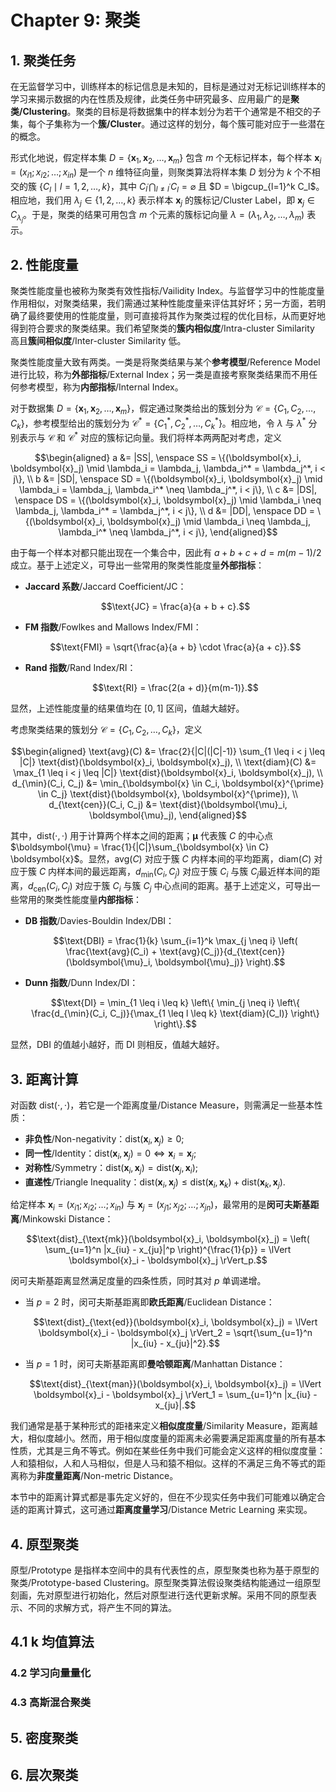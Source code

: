 # Chapter 9: 聚类

## 1. 聚类任务

在无监督学习中，训练样本的标记信息是未知的，目标是通过对无标记训练样本的学习来揭示数据的内在性质及规律，此类任务中研究最多、应用最广的是**聚类/Clustering**。聚类的目标是将数据集中的样本划分为若干个通常是不相交的子集，每个子集称为一个**簇/Cluster**。通过这样的划分，每个簇可能对应于一些潜在的概念。

形式化地说，假定样本集 $D = \{\boldsymbol{x}_1, \boldsymbol{x}_2, \ldots, \boldsymbol{x}_m\}$ 包含 $m$ 个无标记样本，每个样本 $\boldsymbol{x}_i = (x_{i1}; x_{i2}; \ldots; x_{in})$ 是一个 $n$ 维特征向量，则聚类算法将样本集 $D$ 划分为 $k$ 个不相交的簇 $\{C_l \mid l=1,2,\ldots,k\}$，其中 $C_{l^{\prime}} \bigcap_{l \neq l^{\prime}} C_l = \varnothing$ 且 $D = \bigcup_{l=1}^k C_l$。相应地，我们用 $\lambda_j \in \{1,2,\ldots,k\}$ 表示样本 $\boldsymbol{x}_j$ 的簇标记/Cluster Label，即 $\boldsymbol{x}_j \in C_{\lambda_j}$。于是，聚类的结果可用包含 $m$ 个元素的簇标记向量 $\lambda = (\lambda_1, \lambda_2, \ldots, \lambda_m)$ 表示。

## 2. 性能度量

聚类性能度量也被称为聚类有效性指标/Vailidity Index。与监督学习中的性能度量作用相似，对聚类结果，我们需通过某种性能度量来评估其好坏；另一方面，若明确了最终要使用的性能度量，则可直接将其作为聚类过程的优化目标，从而更好地得到符合要求的聚类结果。我们希望聚类的**簇内相似度**/Intra-cluster Similarity 高且**簇间相似度**/Inter-cluster Similarity 低。

聚类性能度量大致有两类。一类是将聚类结果与某个**参考模型**/Reference Model 进行比较，称为**外部指标**/External Index；另一类是直接考察聚类结果而不用任何参考模型，称为**内部指标**/Internal Index。

对于数据集 $D = \{\boldsymbol{x}_1, \boldsymbol{x}_2, \ldots, \boldsymbol{x}_m\}$，假定通过聚类给出的簇划分为 $\mathcal{C} = \{C_1, C_2, \ldots, C_k\}$，参考模型给出的簇划分为 $\mathcal{C}^* = \{C_1^*, C_2^*, \ldots, C_k^*\}$。相应地，令 $\lambda$ 与 $\lambda^*$ 分别表示与 $\mathcal{C}$ 和 $\mathcal{C}^*$ 对应的簇标记向量。我们将样本两两配对考虑，定义

$$\begin{aligned}
a &= |SS|, \enspace SS = \{(\boldsymbol{x}_i, \boldsymbol{x}_j) \mid \lambda_i = \lambda_j, \lambda_i^* = \lambda_j^*, i < j\}, \\
b &= |SD|, \enspace SD = \{(\boldsymbol{x}_i, \boldsymbol{x}_j) \mid \lambda_i = \lambda_j, \lambda_i^* \neq \lambda_j^*, i < j\}, \\
c &= |DS|, \enspace DS = \{(\boldsymbol{x}_i, \boldsymbol{x}_j) \mid \lambda_i \neq \lambda_j, \lambda_i^* = \lambda_j^*, i < j\}, \\
d &= |DD|, \enspace DD = \{(\boldsymbol{x}_i, \boldsymbol{x}_j) \mid \lambda_i \neq \lambda_j, \lambda_i^* \neq \lambda_j^*, i < j\},
\end{aligned}$$

由于每一个样本对都只能出现在一个集合中，因此有 $a + b + c + d = m(m-1)/2$ 成立。基于上述定义，可导出一些常用的聚类性能度量**外部指标**：

- **Jaccard 系数**/Jaccard Coefficient/JC：

    $$\text{JC} = \frac{a}{a + b + c}.$$

- **FM 指数**/Fowlkes and Mallows Index/FMI：

    $$\text{FMI} = \sqrt{\frac{a}{a + b} \cdot \frac{a}{a + c}}.$$

- **Rand 指数**/Rand Index/RI：

    $$\text{RI} = \frac{2(a + d)}{m(m-1)}.$$

显然，上述性能度量的结果值均在 $[0,1]$ 区间，值越大越好。

考虑聚类结果的簇划分 $\mathcal{C} = \{C_1, C_2, \ldots, C_k\}$，定义

$$\begin{aligned}
\text{avg}(C) &= \frac{2}{|C|(|C|-1)} \sum_{1 \leq i < j \leq |C|} \text{dist}(\boldsymbol{x}_i, \boldsymbol{x}_j), \\
\text{diam}(C) &= \max_{1 \leq i < j \leq |C|} \text{dist}(\boldsymbol{x}_i, \boldsymbol{x}_j), \\
d_{\min}(C_i, C_j) &= \min_{\boldsymbol{x} \in C_i, \boldsymbol{x}^{\prime} \in C_j} \text{dist}(\boldsymbol{x}, \boldsymbol{x}^{\prime}), \\
d_{\text{cen}}(C_i, C_j) &= \text{dist}(\boldsymbol{\mu}_i, \boldsymbol{\mu}_j),
\end{aligned}$$

其中，$\text{dist}(\cdot, \cdot)$ 用于计算两个样本之间的距离；$\boldsymbol{\mu}$ 代表簇 $C$ 的中心点 $\boldsymbol{\mu} = \frac{1}{|C|}\sum_{\boldsymbol{x} \in C} \boldsymbol{x}$。显然，$\text{avg}(C)$ 对应于簇 $C$ 内样本间的平均距离，$\text{diam}(C)$ 对应于簇 $C$ 内样本间的最远距离，$d_{\min}(C_i, C_j)$ 对应于簇 $C_i$ 与簇 $C_j$最近样本间的距离，$d_{\text{cen}}(C_i, C_j)$ 对应于簇 $C_i$ 与簇 $C_j$ 中心点间的距离。基于上述定义，可导出一些常用的聚类性能度量**内部指标**：

- **DB 指数**/Davies-Bouldin Index/DBI：

    $$\text{DBI} = \frac{1}{k} \sum_{i=1}^k \max_{j \neq i} \left( \frac{\text{avg}(C_i) + \text{avg}(C_j)}{d_{\text{cen}}(\boldsymbol{\mu}_i, \boldsymbol{\mu}_j)} \right).$$

- **Dunn 指数**/Dunn Index/DI：

    $$\text{DI} = \min_{1 \leq i \leq k} \left\{ \min_{j \neq i} \left\{ \frac{d_{\min}(C_i, C_j)}{\max_{1 \leq l \leq k} \text{diam}(C_l)} \right\} \right\}.$$

显然，$\text{DBI}$ 的值越小越好，而 $\text{DI}$ 则相反，值越大越好。

## 3. 距离计算

对函数 $\text{dist}(\cdot, \cdot)$，若它是一个距离度量/Distance Measure，则需满足一些基本性质：

- **非负性**/Non-negativity：$\text{dist}(\boldsymbol{x}_i, \boldsymbol{x}_j) \geq 0;$
- **同一性**/Identity：$\text{dist}(\boldsymbol{x}_i, \boldsymbol{x}_j) = 0 \Leftrightarrow \boldsymbol{x}_i = \boldsymbol{x}_j;$
- **对称性**/Symmetry：$\text{dist}(\boldsymbol{x}_i, \boldsymbol{x}_j) = \text{dist}(\boldsymbol{x}_j, \boldsymbol{x}_i);$
- **直递性**/Triangle Inequality：$\text{dist}(\boldsymbol{x}_i, \boldsymbol{x}_j) \leq \text{dist}(\boldsymbol{x}_i, \boldsymbol{x}_k) + \text{dist}(\boldsymbol{x}_k, \boldsymbol{x}_j).$

给定样本 $\boldsymbol{x}_i = (x_{i1}; x_{i2}; \ldots; x_{in})$ 与 $\boldsymbol{x}_j = (x_{j1}; x_{j2}; \ldots; x_{jn})$，最常用的是**闵可夫斯基距离**/Minkowski Distance：

$$\text{dist}_{\text{mk}}(\boldsymbol{x}_i, \boldsymbol{x}_j) = \left( \sum_{u=1}^n |x_{iu} - x_{ju}|^p \right)^{\frac{1}{p}} = \lVert \boldsymbol{x}_i - \boldsymbol{x}_j \rVert_p.$$

闵可夫斯基距离显然满足度量的四条性质，同时其对 $p$ 单调递增。

- 当 $p = 2$ 时，闵可夫斯基距离即**欧氏距离**/Euclidean Distance：

    $$\text{dist}_{\text{ed}}(\boldsymbol{x}_i, \boldsymbol{x}_j) = \lVert \boldsymbol{x}_i - \boldsymbol{x}_j \rVert_2 = \sqrt{\sum_{u=1}^n |x_{iu} - x_{ju}|^2}.$$

- 当 $p = 1$ 时，闵可夫斯基距离即**曼哈顿距离**/Manhattan Distance：

    $$\text{dist}_{\text{man}}(\boldsymbol{x}_i, \boldsymbol{x}_j) = \lVert \boldsymbol{x}_i - \boldsymbol{x}_j \rVert_1 = \sum_{u=1}^n |x_{iu} - x_{ju}|.$$

我们通常是基于某种形式的距禇来定义**相似度度量**/Similarity Measure，距离越大，相似度越小。然而，用于相似度度量的距离未必需要满足距离度量的所有基本性质，尤其是三角不等式。例如在某些任务中我们可能会定义这样的相似度度量：人和猿相似，人和人马相似，但是人马和猿不相似。这样的不满足三角不等式的距离称为**非度量距离**/Non-metric Distance。

本节中的距离计算式都是事先定义好的，但在不少现实任务中我们可能难以确定合适的距离计算式，这可通过**距离度量学习**/Distance Metric Learning 来实现。

<!--
我们常将样本属性分为"连续属性"(continuous attribute)和"离散属性"(categorical attribute)。一般情况下，属性值都定义在某个有限区间上。然而，在讨论距离计算时，属性上是否定义了"序"关系更为重要。例如定义域为 $\{1,2,3\}$ 的离散属性与连续属性的性质更接近一些，能直接在属性值上计算距离："1"与"2"比较接近，与"3"比较远，这样的属性称为"有序属性"(ordinal attribute)；而定义域为 $\{\text{飞机},\text{火车},\text{轮船}\}$ 这样的离散属性则不能直接在属性值上计算距离，称为"无序属性"(non-ordinal attribute)。显然，闵可夫斯基距离可用于有序属性。

对有序属性可采用 VDM (Value Difference Metric) [Stanfill and Waltz, 1986]。令 $m_{u,a}$ 表示在属性 $u$ 上取值为 $a$ 的样本数，$m_{u,a,i}$ 表示在第 $i$ 个样本簇中在属性 $u$ 上取值为 $a$ 的样本数，$k$ 为样本簇数，则属性 $u$ 上两个离散值 $a$ 与 $b$ 之间的 VDM 距离为

$$\text{VDM}_p(a,b) = \sum_{i=1}^k\left|\frac{m_{u,a,i}}{m_{u,a}} - \frac{m_{u,b,i}}{m_{u,b}}\right|^p.$$ (9.21)

于是，将闵可夫斯基距离和 VDM 结合即可处理混合属性。假定有 $n_c$ 个有序属性、$n-n_c$ 个无序属性，不失一般性，令有序属性排列在无序属性之前，则

$$\text{MinkovDM}_p(x_i,x_j) = $$\text{MinkovDM}_p(x_i,x_j) = \left(\sum_{u=1}^{n_c}|x_{iu}-x_{ju}|^p + \sum_{u=n_c+1}^n \text{VDM}_p(x_{iu},x_{ju})\right)^{\frac{1}{p}}.$$ (9.22)

当样本空间中不同属性的重要性不同时，可使用"加权距离"(weighted distance)。以加权闵可夫斯基距离为例：

$$\text{dist}_{\text{wmk}}(x_i,x_j) = (w_1\cdot|x_{i1}-x_{j1}|^p + \ldots + w_n\cdot|x_{in}-x_{jn}|^p)^{\frac{1}{p}},$$ (9.23)

其中权重 $w_i \geq 0(i=1,2,\ldots,n)$ 表征不同属性的重要性，通常 $\sum_{i=1}^n w_i = 1$。
-->

## 4. 原型聚类

原型/Prototype 是指样本空间中的具有代表性的点，原型聚类也称为基于原型的聚类/Prototype-based Clustering。原型聚类算法假设聚类结构能通过一组原型刻画，先对原型进行初始化，然后对原型进行迭代更新求解。采用不同的原型表示、不同的求解方式，将产生不同的算法。

## 4.1 k 均值算法



<!-- 
### 4.1 k 均值算法

给定样本集 $D = \{x_1,x_2,\ldots,x_m\}$，"k 均值"(k-means)算法针对聚类所得划分 $C = \{C_1,C_2,\ldots,C_k\}$ 最小化平方误差

$$E = \sum_{i=1}^k\sum_{x\in C_i}||x-\mu_i||_2^2,$$ (9.24)

其中 $\mu_i = \frac{1}{|C_i|}\sum_{x\in C_i}x$ 是簇 $C_i$ 的均值向量。直观来看，式(9.24)在一定程度上刻画了簇内样本围绕簇均值向量的紧密程度，$E$ 值越小则簇内样本相似度越高。

最小化式(9.24)并不容易，找到最优解需要考虑样本集 $D$ 所有可能的划分，这是一个 NP 难问题[Aloise et al., 2009]。因此，k 均值算法采用了贪心策略，通过迭代优化来近似求解式(9.24)。算法流程如图 9.2 所示，其中第 1 行对原型进行初始化，在第 4-8 行与第 9-16 行的迭代过程中，算法交替进行两个步骤：首先，对当前原型划分结果保持不变，在第 18 行将当前簇划分结果返回。

下面以表 9.1 的西瓜数据集 4.0 为例来示示 k 均值算法的学习过程。为方便起见，我们将编号为 $i$ 的样本称为 $x_i$，这是一个包含"密度"与"含糖率"两个属性值的二维向量。

假定聚类簇数 $k = 3$，算法开始时随机选取三个样本 $x_{15},x_{12},x_{27}$ 作为初始均值向量，即

$$\mu_1 = (0.463;0.237),\quad \mu_2 = (0.343;0.099),\quad \mu_3 = (0.532;0.472).$$

考察样本 $x_1 = (0.697;0.460)$，它与当前均值向量 $\mu_1,\mu_2,\mu_3$ 的距离分别为 0.369,0.556,0.166，因此 $x_1$ 将被划入簇 $C_3$；类似的，对数据集中的所有样本考察一遍后，可得当前簇划分

$$C_1 = \{x_5,x_6,x_7,x_8,x_9,x_{10},x_{13},x_{14},x_{15},x_{17},x_{18},x_{19},x_{20},x_{23}\};$$

$$C_2 = \{x_{11},x_{12},x_{16}\};$$

$$C_3 = \{x_1,x_2,x_3,x_4,x_{21},x_{22},x_{24},x_{25},x_{26},x_{27},x_{28},x_{29},x_{30}\}.$$

于是，可从 $C_1$、$C_2$、$C_3$ 分别求出新的均值向量

$$\mu_1' = (0.473;0.214),\quad \mu_2' = (0.394;0.066),\quad \mu_3' = (0.623;0.388).$$

更新当前均值向量后，不断重复上述过程，如图 9.3 所示，第五轮迭代产生的结果与第四轮迭代相同，于是算法停止，得到最终的簇划分。

### 4.2 学习向量量化

与 k 均值算法类似，"学习向量量化"(Learning Vector Quantization，简称 LVQ)也试图找到一组原型向量来刻画聚类结构，但与一般聚类算法不同的是，LVQ 假设数据样本带有类别标记，学习过程利用样本的这些监督信息来辅助聚类。

给定样本集 $D = \{(x_1,y_1),(x_2,y_2),\ldots,(x_m,y_m)\}$，每个样本 $x_j$ 是由 $n$ 个属性描述的特征向量 $(x_{j1};x_{j2};\ldots;x_{jn})$，$y_j \in \mathcal{Y}$ 是样本 $x_j$ 的类别标记。LVQ 的目标是学习得到一组 $n$ 维原型向量 $\{p_1,p_2,\ldots,p_q\}$，每个原型向量代表一个聚类簇，簇标记 $t \in \mathcal{Y}$。

LVQ 算法描述如图 9.4 所示。算法第 1 行先对原型向量进行初始化，例如对第 $q$ 个原型从类别标记为 $t_q$ 的样本中随机选取一个作为原型向量初值。算法第 2～12 行对原型向量进行迭代优化。在每一轮迭代中，算法随机选取一个有标记训练样本，找出与其距离最近的原型向量，并根据两者的类别标记是否一致来对原型向量进行相应的更新。在第 12 行中，若算法的停止条件已满足(例如已达到最大迭代轮数，或原型向量更新很小甚至不再更新)，则将当前原型向量作为最终结果返回。

显然，LVQ 的关键是第 6-10 行，即如何更新原型向量。直观上看，对样本 $x_j$，若最近的原型向量 $p_r$ 与 $x_j$ 的类别标记相同，则令 $p_r$ 向 $x_j$ 的方向靠拢，如第 7 行所示，此时新的原型向量为

$$p_r' = p_r + \eta\cdot(x_j-p_r),$$ (9.25)

$p_r'$ 与 $x_j$ 之间的距离为

$$||p_r'-x_j||_2 = ||p_r+\eta\cdot(x_j-p_r)-x_j||_2 = (1-\eta)\cdot||p_r-x_j||_2.$$ (9.26)

令学习率 $\eta \in (0,1)$，则原型向量 $p_r$ 在更新为 $p_r'$ 之后将更接近 $x_j$。

类似的，若 $p_r$ 与 $x_j$ 的类别标记不同，则新后的原型向量量与 $x_j$ 之间的距离将增大为 $(1+\eta)\cdot||p_r-x_j||_2$，从而更远离 $x_j$。

在学得一组原型向量 $\{p_1,p_2,\ldots,p_q\}$ 后，即可实现对样本空间 $\mathcal{X}$ 的簇划分。

-->

### 4.2 学习向量量化

### 4.3 高斯混合聚类

<!-- 分。对任意样本 $x$，它将被划入与其距离最近的原型向量所代表的簇中；换言之，每个原型向量 $p_i$ 定义了与其相关的一个区域 $R_i$，该区域中每个样本与 $p_i$ 的距离不大于它与其他原型向量 $p_{i'}(i'\neq i)$ 的距离，即

$$R_i = \{x\in\mathcal{X}\mid||x-p_i||_2\leq||x-p_{i'}||_2,i'\neq i\}.$$ (9.27)

由此形成了对样本空间 $\mathcal{X}$ 的簇划分 $\{R_1,R_2,\ldots,R_q\}$，该划分通常称为"Voronoi剖分"(Voronoi tessellation)。

下面我们以表 9.1 的西瓜数据集 4.0 为例来演示 LVQ 的学习过程。令 9-21 号样本的类别标记为为 $c_2$，其他样本的类别标记为 $c_1$。假定 $q = 5$，即学习目标是找到 5 个原型向量 $p_1,p_2,p_3,p_4,p_5$，并假定其对应的类别标记分别为 $c_1,c_2,c_1,c_1,c_1$。

算法开始时，根据样本的类别标记和簇的预设类别标记对原型向量进行随机初始化，假定初始化为样本 $x_{25},x_{12},x_{18},x_{23},x_{29}$。在第一轮迭代中，假定随机选取的样本为 $x_1$，该样本与当前原型向量量 $p_1,p_2,p_3,p_4,p_5$ 的距离分别为 0.283,0.506,0.434,0.260,0.032。由于 $p_5$ 与 $x_1$ 距离最近且两者具有相同的类别标记 $c_1$，假定学习率 $\eta = 0.1$，则 LVQ 更新后 $p_5$ 得到的原型向量值量

$$p_5' = p_5 + \eta\cdot(x_1-p_5)$$
$$= (0.725;0.445) + 0.1\cdot((0.697;0.460)-(0.725;0.445))$$
$$= (0.722;0.442).$$

将 $p_5$ 更新为 $p_5'$ 后，不断重复上述过程，不同轮数之后的聚类结果如图 9.5 所示。

### 4.3 高斯混合聚类

与 k 均值、LVQ 用原型向量来刻画聚类结构不同，高斯混合(Mixture-of-Gaussian)聚类采用概率模型来表达聚类原型。

我们先简单回顾一下(多元)高斯分布的定义。对 $n$ 维样本空间 $\mathcal{X}$ 中的随机向量 $x$，若其概率密度函数为

$$p(x) = \frac{1}{(2\pi)^{\frac{n}{2}}|\Sigma|^{\frac{1}{2}}}e^{-\frac{1}{2}(x-\mu)^{\text{T}}\Sigma^{-1}(x-\mu)},$$ (9.28)

其中 $\mu$ 是 $n$ 维均值向量，$\Sigma$ 是 $n\times n$ 的协方差矩阵，由式(9.28)可看出，高斯分布完全由均值向量 $\mu$ 和协方差矩阵 $\Sigma$ 这两个参数确定。为了明确显示这高斯分布与相应参数的依赖关系，将概率密度函数记为 $p(x|\mu,\Sigma)$。

我们可以定义高斯混合分布

$$p_{\mathcal{M}}(x) = \sum_{i=1}^k \alpha_i\cdot p(x|\mu_i,\Sigma_i),$$ (9.29)

该分布由 $k$ 个混合成分构成，每个混合成分对应一个高斯分布，其中 $\mu_i$ 与 $\Sigma_i$ 是第 $i$ 个高斯混合成分的参数，而 $\alpha_i > 0$ 为相应的"混合系数"(mixture coefficient)，$\sum_{i=1}^k \alpha_i = 1$。

假设样本的生成过程由高斯混合分布给出：首先，根据 $\alpha_1,\alpha_2,\ldots,\alpha_k$ 定义的先验分布选择高斯混合成分，其中 $\alpha_i$ 为选择第 $i$ 个混合成分的概率；然后，根据被选择的混合成分的概率密度函数进行采样，从而生成相应的样本。

若训练集 $D = \{x_1,x_2,\ldots,x_m\}$ 由上述过程生成，令随机变量 $z_j \in \{1,2,\ldots,k\}$ 表示生成样本 $x_j$ 的高斯混合成分，其取值未知。显然，$z_j$ 的先验概率对应于 $\alpha_i(i=1,2,\ldots,k)$。根据贝叶斯定理，$z_j$ 的后验分布对应于

$$p_{\mathcal{M}}(z_j=i|x_j) = \frac{P(z_j=i)\cdot p_{\mathcal{M}}(x_j|z_j=i)}{p_{\mathcal{M}}(x_j)} = \frac{\alpha_i\cdot p(x_j|\mu_i,\Sigma_i)}{\sum_{l=1}^k \alpha_l\cdot p(x_j|\mu_l,\Sigma_l)}.$$ (9.30)

换言之，$p_{\mathcal{M}}(z_j=i|x_j)$ 给出了样本 $x_j$ 由第 $i$ 个高斯混合成分生成的后验概率，为方便叙述，将其记为 $\gamma_{ji}(i=1,2,\ldots,k)$。

当高斯混合分布(9.29)已知时，高斯混合聚类将把样本集 $D$ 划分为 $k$ 个簇 $C = \{C_1,C_2,\ldots,C_k\}$，每个样本 $x_j$ 的簇标记 $\lambda_j$ 如下确定：

$$\lambda_j = \arg\max_{i\in\{1,2,\ldots,k\}} \gamma_{ji}.$$ (9.31)

因此，从原型聚类的角度来看，高斯混合聚类是采用概率模型(高斯分布)对原型进行刻画，划分规则则由原型对应的后验概率确定。

那么，对于式(9.29)，模型参数 $\{(\alpha_i,\mu_i,\Sigma_i)|1\leq i\leq k\}$ 如何求解呢？显然，给定样本集 $D$，可采用极大似然估计，即最大化对数似然

$$LL(D) = \ln\left(\prod_{j=1}^m p_{\mathcal{M}}(x_j)\right) = \sum_{j=1}^m\ln\left(\sum_{i=1}^k \alpha_i\cdot p(x_j|\mu_i,\Sigma_i)\right),$$ (9.32)

常采用 EM 算法进行迭代优化求解。下面我们做个简单的推导。

若参数 $\{(\alpha_i,\mu_i,\Sigma_i)|1\leq i\leq k\}$ 能使式(9.32)最大化，则由 $\frac{\partial LL(D)}{\partial \mu_i} = 0$ 有

$$\sum_{j=1}^m \frac{\alpha_i\cdot p(x_j|\mu_i,\Sigma_i)}{\sum_{l=1}^k \alpha_l\cdot p(x_j|\mu_l,\Sigma_l)}(x_j-\mu_i) = 0,$$ (9.33)

由式(9.30)以及 $\gamma_{ji} = p_{\mathcal{M}}(z_j=i|x_j)$，有

$$\mu_i = \frac{\sum_{j=1}^m \gamma_{ji}x_j}{\sum_{j=1}^m \gamma_{ji}},$$ (9.34)

即各混合成分的均值可通过样本加权平均来估计，样本权重是每个样本属于该成分的后验概率。类似的，由 $\frac{\partial LL(D)}{\partial \Sigma_i} = 0$ 可得

$$\Sigma_i = \frac{\sum_{j=1}^m \gamma_{ji}(x_j-\mu_i)(x_j-\mu_i)^{\text{T}}}{\sum_{j=1}^m \gamma_{ji}}.$$ (9.35)

对于混合系数 $\alpha_i$，除了要最大化 $LL(D)$，还需满足 $\alpha_i \geq 0$，$\sum_{i=1}^k \alpha_i = 1$。考虑 $LL(D)$ 的拉格朗日形式

$$LL(D) + \lambda\left(\sum_{i=1}^k \alpha_i-1\right),$$ (9.36)

其中 $\lambda$ 为拉格朗日乘子。由式(9.36)对 $\alpha_i$ 的导数为 0，有

$$\sum_{j=1}^m \frac{p(x_j|\mu_i,\Sigma_i)}{\sum_{l=1}^k \alpha_l\cdot p(x_j|\mu_l,\Sigma_l)} + \lambda = 0,$$ (9.37)

两边同乘以 $\alpha_i$ 对所有样本求和可知 $\lambda = -m$，有

$$\alpha_i = \frac{1}{m}\sum_{j=1}^m \gamma_{ji},$$ (9.38)

即每个高斯成分的混合系数由样本属于该成分的平均后验概率确定。

由上述推导即可得到高斯混合模型的 EM 算法：在每步迭代中，先根据当前参数来计算每个样本属于各个高斯成分的后验概率(E步)，再根据式(9.34)、(9.35)和(9.38)更新模型参数 $\{(\alpha_i,\mu_i,\Sigma_i)|1\leq i\leq k\}$ (M步)。

高斯混合聚类算法描述如图 9.6 所示。算法第 1 行对高斯混合分布的模型参数进行初始化。然后，在第 2-12 行基于 EM 算法对模型参数进行迭代更新。若 EM 算法的停止条件满足(例如已达到最大迭代轮数，或似然函数值 $LL(D)$ 增长很少甚至不再增长)，则在第 14-17 行根据高斯混合分布确定簇划分，在第 18 行返回最终结果。

以表 9.1 的西瓜数据集 4.0 为例，令高斯混合成分的个数 $k = 3$。算法开始时，假定将高斯混合分布的模型参数初始化为：$\alpha_1 = \alpha_2 = \alpha_3 = \frac{1}{3}$；$\mu_1 = x_6$，$\mu_2 = x_{22}$，$\mu_3 = x_{27}$；$\Sigma_1 = \Sigma_2 = \Sigma_3 = \begin{pmatrix}0.1 & 0.0\\ 0.0 & 0.1\end{pmatrix}$。

在第一轮迭代中，先计算样本由各混合成分生成的后验概率。以 $x_1$ 为例，由式(9.30)算出后验概率 $\gamma_{11} = 0.219$，$\gamma_{12} = 0.404$，$\gamma_{13} = 0.377$。所有样本的后验概率算完后，得到如下新的模型参数：

$$\alpha_1' = 0.361,\quad \alpha_2' = 0.323,\quad \alpha_3' = 0.316$$

$$\mu_1' = (0.491;0.251),\quad \mu_2' = (0.571;0.281),\quad \mu_3' = (0.534;0.295)$$

$$\Sigma_1' = \begin{pmatrix}0.025 & 0.004\\ 0.004 & 0.010\end{pmatrix},\quad \Sigma_2' = \begin{pmatrix}0.023 & 0.004\\ 0.004 & 0.017\end{pmatrix},\quad \Sigma_3' = \begin{pmatrix}0.024 & 0.005\\ 0.005 & 0.016\end{pmatrix}$$

模型参数更新后，不断重复上述过程，不同轮数之后的聚类结果如图 9.7 所示。 -->

## 5. 密度聚类

## 6. 层次聚类
